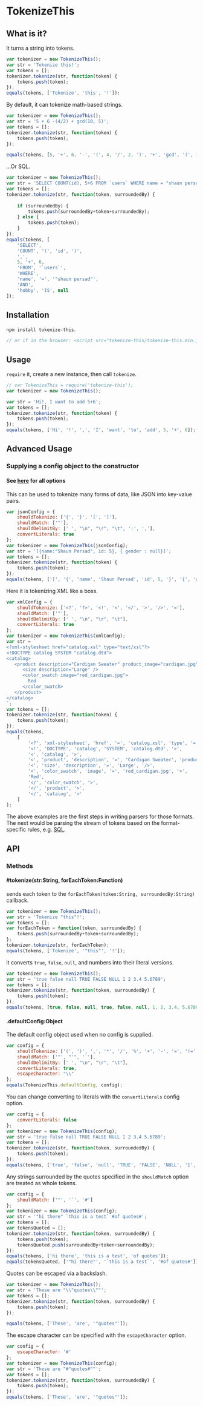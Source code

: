 # TokenizeThis

## What is it?

It turns a string into tokens.

```js
var tokenizer = new TokenizeThis();
var str = 'Tokenize this!';
var tokens = [];
tokenizer.tokenize(str, function(token) {
    tokens.push(token);
});
equals(tokens, ['Tokenize', 'this', '!']);
```

By default, it can tokenize math-based strings.

```js
var tokenizer = new TokenizeThis();
var str = '5 + 6 -(4/2) + gcd(10, 5)';
var tokens = [];
tokenizer.tokenize(str, function(token) {
    tokens.push(token);
});

equals(tokens, [5, '+', 6, '-', '(', 4, '/', 2, ')', '+', 'gcd', '(', 10, ',', 5, ')']);
```

...Or SQL.

```js
var tokenizer = new TokenizeThis();
var str = 'SELECT COUNT(id), 5+6 FROM `users` WHERE name = "shaun persad" AND hobby IS NULL';
var tokens = [];
tokenizer.tokenize(str, function(token, surroundedBy) {
    
    if (surroundedBy) {
        tokens.push(surroundedBy+token+surroundedBy);
    } else {
        tokens.push(token);
    }
});
equals(tokens, [
    'SELECT',
    'COUNT', '(', 'id', ')',
    ',',
    5, '+', 6,
    'FROM', '`users`',
    'WHERE',
    'name', '=', '"shaun persad"',
    'AND',
    'hobby', 'IS', null
]);
```


## Installation

`npm install tokenize-this`.

```js
// or if in the browser: <script src="tokenize-this/tokenize-this.min.js"></script>
```

## Usage

`require` it, create a new instance, then call `tokenize`.

```js
// var TokenizeThis = require('tokenize-this');
var tokenizer = new TokenizeThis();

var str = 'Hi!, I want to add 5+6';
var tokens = [];
tokenizer.tokenize(str, function(token) {
    tokens.push(token);
});
equals(tokens, ['Hi', '!', ',', 'I', 'want', 'to', 'add', 5, '+', 6]);
```


## Advanced Usage

### Supplying a config object to the constructor

#### See [here](#defaultconfigobject) for all options

This can be used to tokenize many forms of data, like JSON into key-value pairs.

```js
var jsonConfig = {
    shouldTokenize: ['{', '}', '[', ']'],
    shouldMatch: ['"'],
    shouldDelimitBy: [' ', "\n", "\r", "\t", ':', ','],
    convertLiterals: true
};
var tokenizer = new TokenizeThis(jsonConfig);
var str = '[{name:"Shaun Persad", id: 5}, { gender : null}]';
var tokens = [];
tokenizer.tokenize(str, function(token) {
    tokens.push(token);
});
equals(tokens, ['[', '{', 'name', 'Shaun Persad', 'id', 5, '}', '{', 'gender', null, '}', ']']);
```

Here it is tokenizing XML like a boss.

```js
var xmlConfig = {
    shouldTokenize: ['<?', '?>', '<!', '<', '</', '>', '/>', '='],
    shouldMatch: ['"'],
    shouldDelimitBy: [' ', "\n", "\r", "\t"],
    convertLiterals: true
};
var tokenizer = new TokenizeThis(xmlConfig);
var str = `
<?xml-stylesheet href="catalog.xsl" type="text/xsl"?>
<!DOCTYPE catalog SYSTEM "catalog.dtd">
<catalog>
   <product description="Cardigan Sweater" product_image="cardigan.jpg">
      <size description="Large" />
      <color_swatch image="red_cardigan.jpg">
        Red
      </color_swatch>
   </product>
</catalog>                
`;
var tokens = [];
tokenizer.tokenize(str, function(token) {
    tokens.push(token);
});
equals(tokens,
    [
        '<?', 'xml-stylesheet', 'href', '=', 'catalog.xsl', 'type', '=', 'text/xsl', '?>',
        '<!', 'DOCTYPE', 'catalog', 'SYSTEM', 'catalog.dtd', '>',
        '<', 'catalog', '>',
        '<', 'product', 'description', '=', 'Cardigan Sweater', 'product_image', '=', 'cardigan.jpg', '>',
        '<', 'size', 'description', '=', 'Large', '/>',
        '<', 'color_swatch', 'image', '=', 'red_cardigan.jpg', '>',
        'Red',
        '</', 'color_swatch', '>',
        '</', 'product', '>',
        '</', 'catalog', '>'
    ]
);
```

The above examples are the first steps in writing parsers for those formats. The next would be parsing the stream of tokens based on the format-specific rules, e.g. [SQL](https://github.com/shaunpersad/sql-where-parser).


## API

### Methods

#### #tokenize(str:String, forEachToken:Function)

sends each token to the `forEachToken(token:String, surroundedBy:String)` callback.

```js
var tokenizer = new TokenizeThis();
var str = 'Tokenize "this"!';
var tokens = [];
var forEachToken = function(token, surroundedBy) {
    tokens.push(surroundedBy+token+surroundedBy);
};
tokenizer.tokenize(str, forEachToken);
equals(tokens, ['Tokenize', '"this"', '!']);
```

it converts `true`, `false`, `null`, and numbers into their literal versions.

```js
var tokenizer = new TokenizeThis();
var str = 'true false null TRUE FALSE NULL 1 2 3.4 5.6789';
var tokens = [];
tokenizer.tokenize(str, function(token, surroundedBy) {
    tokens.push(token);
});
equals(tokens, [true, false, null, true, false, null, 1, 2, 3.4, 5.6789]);
```

#### .defaultConfig:Object

The default config object used when no config is supplied.

```js
var config = {
    shouldTokenize: ['(', ')', ',', '*', '/', '%', '+', '-', '=', '!=', '!', '<', '>', '<=', '>=', '^'],
    shouldMatch: ['"', "'", '`'],
    shouldDelimitBy: [' ', "\n", "\r", "\t"],
    convertLiterals: true,
    escapeCharacter: "\\"
};
equals(TokenizeThis.defaultConfig, config);
```

You can change converting to literals with the `convertLiterals` config option.

```js
var config = {
    convertLiterals: false
};
var tokenizer = new TokenizeThis(config);
var str = 'true false null TRUE FALSE NULL 1 2 3.4 5.6789';
var tokens = [];
tokenizer.tokenize(str, function(token, surroundedBy) {
    tokens.push(token);
});
equals(tokens, ['true', 'false', 'null', 'TRUE', 'FALSE', 'NULL', '1', '2', '3.4', '5.6789']);
```

Any strings surrounded by the quotes specified in the `shouldMatch` option are treated as whole tokens.

```js
var config = {
    shouldMatch: ['"', '`', '#']
};
var tokenizer = new TokenizeThis(config);
var str = '"hi there" `this is a test` #of quotes#';
var tokens = [];
var tokensQuoted = [];
tokenizer.tokenize(str, function(token, surroundedBy) {
    tokens.push(token);
    tokensQuoted.push(surroundedBy+token+surroundedBy);
});
equals(tokens, ['hi there', 'this is a test', 'of quotes']);
equals(tokensQuoted, ['"hi there"', '`this is a test`', '#of quotes#']);
```

Quotes can be escaped via a backslash.

```js
var tokenizer = new TokenizeThis();
var str = 'These are "\\"quotes\\""';
var tokens = [];
tokenizer.tokenize(str, function(token, surroundedBy) {
    tokens.push(token);
});

equals(tokens, ['These', 'are', '"quotes"']);
```

The escape character can be specified with the `escapeCharacter` option.

```js
var config = {
    escapeCharacter: '#'
};
var tokenizer = new TokenizeThis(config);
var str = 'These are "#"quotes#""';
var tokens = [];
tokenizer.tokenize(str, function(token, surroundedBy) {
    tokens.push(token);
});
equals(tokens, ['These', 'are', '"quotes"']);
```
